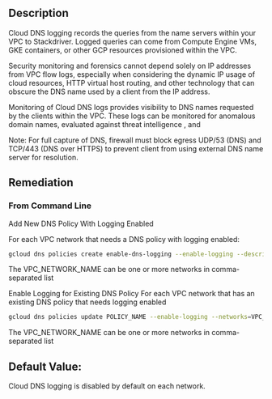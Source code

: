 ## Description

Cloud DNS logging records the queries from the name servers within your VPC to Stackdriver. Logged queries can come from Compute Engine VMs, GKE containers, or other GCP resources provisioned within the VPC.

Security monitoring and forensics cannot depend solely on IP addresses from VPC flow logs, especially when considering the dynamic IP usage of cloud resources, HTTP virtual host routing, and other technology that can obscure the DNS name used by a client from the IP address.

Monitoring of Cloud DNS logs provides visibility to DNS names requested by the clients within the VPC. These logs can be monitored for anomalous domain names, evaluated against threat intelligence , and

Note: For full capture of DNS, firewall must block egress UDP/53 (DNS) and TCP/443 (DNS over HTTPS) to prevent client from using external DNS name server for resolution.

## Remediation

### From Command Line

Add New DNS Policy With Logging Enabled

For each VPC network that needs a DNS policy with logging enabled:
```bash
gcloud dns policies create enable-dns-logging --enable-logging --description="Enable DNS Logging" --networks=VPC_NETWORK_NAME
```
The VPC_NETWORK_NAME can be one or more networks in comma-separated list

Enable Logging for Existing DNS Policy
For each VPC network that has an existing DNS policy that needs logging enabled

```bash
gcloud dns policies update POLICY_NAME --enable-logging --networks=VPC_NETWORK_NAME
```
The VPC_NETWORK_NAME can be one or more networks in comma-separated list
## Default Value:

Cloud DNS logging is disabled by default on each network.

